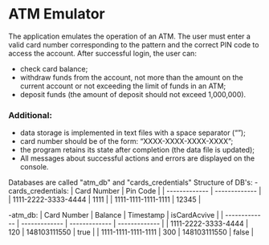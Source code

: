 # ATM Emulator
The application emulates the operation of an ATM.
The user must enter a valid card number corresponding to the pattern and the correct PIN code to access the account. After successful login, the user can:
- check card balance;
- withdraw funds from the account, not more than the amount on the current account or not exceeding the limit of funds in an ATM;
- deposit funds (the amount of deposit should not exceed 1,000,000).

### Additional:
- data storage is implemented in text files with a space separator (“”);
- card number should be of the form: “XXXX-XXXX-XXXX-XXXX”;
- the program retains its state after completion (the data file is updated);
- All messages about successful actions and errors are displayed on the console.

Databases are called "atm_db" and "cards_credentials"
Structure of DB's:
-cards_credentials:
| Card Number   | Pin Code |
| ------------- | ------------- |
| 1111-2222-3333-4444  | 1111  |
| 1111-1111-1111-1111  | 12345  |

-atm_db:
| Card Number   | Balance | Timestamp   | isCardAcvive |
| ------------- | ------------- | ------------- | ------------- |
| 1111-2222-3333-4444  | 120  | 148103111550  | true  |
| 1111-1111-1111-1111  | 300  | 148103111550  | false  |